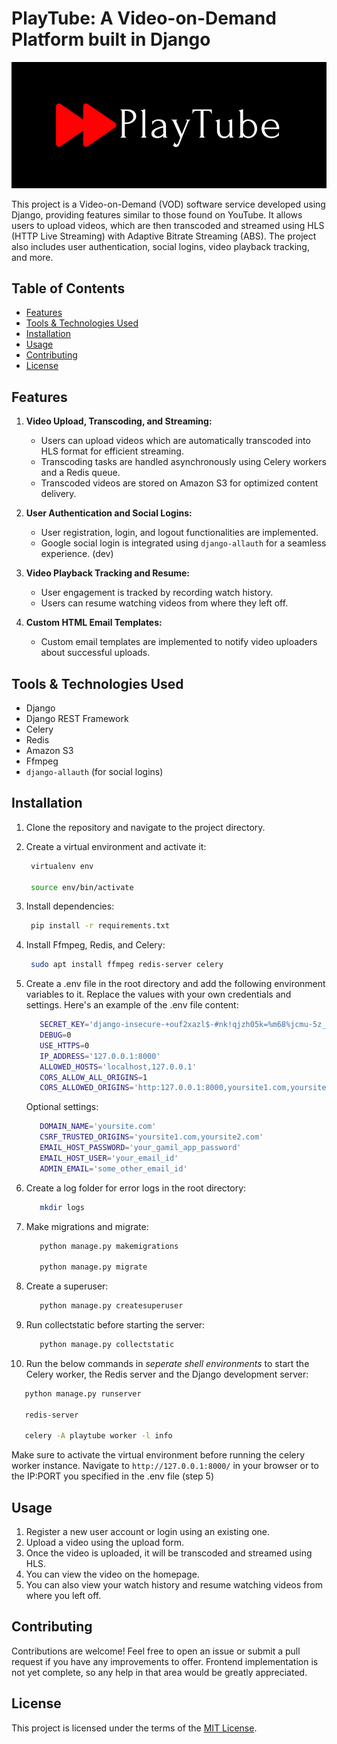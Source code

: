 # PlayTube: A Video-on-Demand Platform built in Django

![PlayTube](/play/static/play/images/v2/PlayTube-icon-full.png)

This project is a Video-on-Demand (VOD) software service developed using Django, providing features similar to those found on YouTube. It allows users to upload videos, which are then transcoded and streamed using HLS (HTTP Live Streaming) with Adaptive Bitrate Streaming (ABS). The project also includes user authentication, social logins, video playback tracking, and more.

## Table of Contents

- [Features](#features)
- [Tools & Technologies Used](#tools--technologies-used)
- [Installation](#installation)
- [Usage](#usage)
- [Contributing](#contributing)
- [License](#license)

## Features

1. **Video Upload, Transcoding, and Streaming:**
   - Users can upload videos which are automatically transcoded into HLS format for efficient streaming.
   - Transcoding tasks are handled asynchronously using Celery workers and a Redis queue.
   - Transcoded videos are stored on Amazon S3 for optimized content delivery.

2. **User Authentication and Social Logins:**
   - User registration, login, and logout functionalities are implemented.
   - Google social login is integrated using `django-allauth` for a seamless experience. (dev)

3. **Video Playback Tracking and Resume:**
   - User engagement is tracked by recording watch history.
   - Users can resume watching videos from where they left off.

4. **Custom HTML Email Templates:**
   - Custom email templates are implemented to notify video uploaders about successful uploads.

## Tools & Technologies Used

- Django
- Django REST Framework
- Celery
- Redis
- Amazon S3
- Ffmpeg
- `django-allauth` (for social logins)

## Installation

1. Clone the repository and navigate to the project directory.

2. Create a virtual environment and activate it:

   ```bash
    virtualenv env

    source env/bin/activate
    ```

3. Install dependencies:

   ```bash
    pip install -r requirements.txt
    ```

4. Install Ffmpeg, Redis, and Celery:

   ```bash
    sudo apt install ffmpeg redis-server celery
    ```

5. Create a .env file in the root directory and add the following environment variables to it. Replace the values with your own credentials and settings. Here's an example of the .env file content:

   ```bash
      SECRET_KEY='django-insecure-+ouf2xazl$-#nk!qjzh05k=%m68%jcmu-5z_+7m5^u70@+)v9@'
      DEBUG=0
      USE_HTTPS=0
      IP_ADDRESS='127.0.0.1:8000'
      ALLOWED_HOSTS='localhost,127.0.0.1'
      CORS_ALLOW_ALL_ORIGINS=1
      CORS_ALLOWED_ORIGINS='http:127.0.0.1:8000,yoursite1.com,yoursite2.com'
    ```

   Optional settings:

   ```bash
      DOMAIN_NAME='yoursite.com'
      CSRF_TRUSTED_ORIGINS='yoursite1.com,yoursite2.com'
      EMAIL_HOST_PASSWORD='your_gamil_app_password'
      EMAIL_HOST_USER='your_email_id'
      ADMIN_EMAIL='some_other_email_id'
   ```

6. Create a log folder for error logs in the root directory:

   ```bash
      mkdir logs
   ```

7. Make migrations and migrate:

   ```bash
      python manage.py makemigrations

      python manage.py migrate
    ```

8. Create a superuser:

   ```bash
      python manage.py createsuperuser
   ```

9. Run collectstatic before starting the server:

   ```bash
      python manage.py collectstatic
   ```

10. Run the below commands in *seperate shell environments* to start the Celery worker, the Redis server and the Django development server:

   ```bash
      python manage.py runserver
   
      redis-server
   
      celery -A playtube worker -l info
   ```

   Make sure to activate the virtual environment before running the celery worker instance.
   Navigate to `http://127.0.0.1:8000/` in your browser or to the IP:PORT you specified in the .env file (step 5)

## Usage

1. Register a new user account or login using an existing one.
2. Upload a video using the upload form.
3. Once the video is uploaded, it will be transcoded and streamed using HLS.
4. You can view the video on the homepage.
5. You can also view your watch history and resume watching videos from where you left off.

## Contributing

Contributions are welcome! Feel free to open an issue or submit a pull request if you have any improvements to offer. Frontend implementation is not yet complete, so any help in that area would be greatly appreciated.

## License

This project is licensed under the terms of the [MIT License](https://opensource.org/licenses/MIT).
